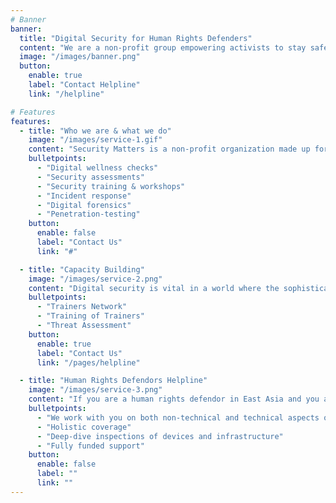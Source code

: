 ```yaml
---
# Banner
banner:
  title: "Digital Security for Human Rights Defenders"
  content: "We are a non-profit group empowering activists to stay safe and resilient while driving social change—because protecting rights starts with protecting those who defend them."
  image: "/images/banner.png"
  button:
    enable: true
    label: "Contact Helpline"
    link: "/helpline"

# Features
features:
  - title: "Who we are & what we do"
    image: "/images/service-1.gif"
    content: "Security Matters is a non-profit organization made up for digital security practitioners & technologists. We provide security needs for human rights defendors from digital wellness to security assessments"
    bulletpoints:
      - "Digital wellness checks"
      - "Security assessments"
      - "Security training & workshops"
      - "Incident response"
      - "Digital forensics"
      - "Penetration-testing"
    button:
      enable: false
      label: "Contact Us"
      link: "#"

  - title: "Capacity Building"
    image: "/images/service-2.png"
    content: "Digital security is vital in a world where the sophistication of threat actors, governments & criminals impose repressive digital attacks. Support for those at risk, is often neglected in civil society. Security Matters (SecM) is established to build digital security capacity for civil society organizations and human rights defenders."
    bulletpoints:
      - "Trainers Network"
      - "Training of Trainers"
      - "Threat Assessment"
    button:
      enable: true
      label: "Contact Us"
      link: "/pages/helpline"

  - title: "Human Rights Defendors Helpline"
    image: "/images/service-3.png"
    content: "If you are a human rights defendor in East Asia and you are worried about a digital threat, we can support you."
    bulletpoints:
      - "We work with you on both non-technical and technical aspects of digital security"
      - "Holistic coverage"
      - "Deep-dive inspections of devices and infrastructure"
      - "Fully funded support"
    button:
      enable: false
      label: ""
      link: ""
---
```

